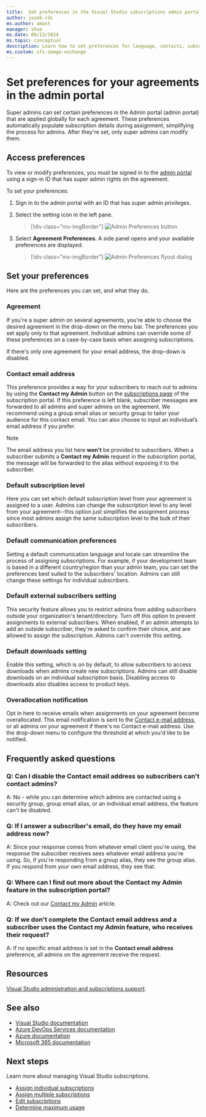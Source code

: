 ```yaml
---
title:  Set preferences in the Visual Studio subscriptions admin portal
author: joseb-rdc
ms.author: amast
manager: shve
ms.date: 09/13/2024
ms.topic: conceptual
description: Learn how to set preferences for language, contacts, subscription level, and others in the admin portal.
ms.custom: sfi-image-nochange
---
```


# Set preferences for your agreements in the admin portal

Super admins can set certain preferences in the Admin portal (admin portal) that are applied globally for each agreement. These preferences automatically populate subscription details during assignment, simplifying the process for admins. After they're set, only super admins can modify them. 

## Access preferences

To view or modify preferences, you must be signed in to the [admin portal](https://manage.visualstudio.com) using a sign-in ID that has super admin rights on the agreement. 

To set your preferences:
1. Sign in to the admin portal with an ID that has super admin privileges.
2. Select the setting icon in the left pane.
   > [!div class="mx-imgBorder"]
   > ![Admin Preferences button](_img/admin-preferences/admin-preferences-button.png "Screenshot of the Manage subscribers page. The settings icon is highlighted.")

3. Select **Agreement Preferences**.
A side panel opens and your available preferences are displayed. 

   > [!div class="mx-imgBorder"]
   > ![Admin Preferences flyout dialog](_img/admin-preferences/admin-preferences-flyout-2.png "Screenshot of the agreement preferences dialog. The overallocation email notification is selected.")

## Set your preferences

Here are the preferences you can set, and what they do. 

### Agreement

If you're a super admin on several agreements, you're able to choose the desired agreement in the drop-down on the menu bar. The preferences you set apply only to that agreement. Individual admins can override some of these preferences on a case-by-case basis when assigning subscriptions. 

If there's only one agreement for your email address, the drop-down is disabled. 

### Contact email address

This preference provides a way for your subscribers to reach out to admins by using the **Contact my Admin** button on the [subscriptions page](https://my.visualstudio.com/subscriptions) of the subscription portal. If this preference is left blank, subscriber messages are forwarded to all admins and super admins on the agreement. We recommend using a group email alias or security group to tailor your audience for this contact email. You can also choose to input an individual’s email address if you prefer.

> [!NOTE]
> The email address you list here **won't** be provided to subscribers. When a subscriber submits a **Contact my Admin** request in the subscription portal, the message will be forwarded to the alias without exposing it to the subscriber. 

### Default subscription level

Here you can set which default subscription level from your agreement is assigned to a user. Admins can change the subscription level to any level from your agreement--this option just simplifies the assignment process since most admins assign the same subscription level to the bulk of their subscribers. 

### Default communication preferences

Setting a default communication language and locale can streamline the process of assigning subscriptions. For example, if your development team is based in a different country/region than your admin team, you can set the preferences best suited to the subscribers' location. Admins can still change these settings for individual subscribers. 

### Default external subscribers setting

This security feature allows you to restrict admins from adding subscribers outside your organization's tenant/directory. Turn off this option to prevent assignments to external subscribers. When enabled, if an admin attempts to add an outside subscriber, they're asked to confirm their choice, and are allowed to assign the subscription. Admins can't override this setting. 

### Default downloads setting

Enable this setting, which is on by default, to allow subscribers to access downloads when admins create new subscriptions. Admins can still disable downloads on an individual subscription basis. Disabling access to downloads also disables access to product keys. 

### Overallocation notification 

Opt in here to receive emails when assignments on your agreement become overallocated. This email notification is sent to the [Contact e-mail address](admin-preferences.md#contact-email-address), or all admins on your agreement if there's no Contact e-mail address. Use the drop-down menu to configure the threshold at which you'd like to be notified. 

 
## Frequently asked questions

### Q:  Can I disable the **Contact email address** so subscribers can't contact admins?

A:  No - while you can determine which admins are contacted using a security group, group email alias, or an individual email address, the feature can't be disabled.

### Q: If I answer a subscriber's email, do they have my email address now?

A:  Since your response comes from whatever email client you're using, the response the subscriber receives sees whatever email address you're using. So, if you're responding from a group alias, they see the group alias. If you respond from your own email address, they see that. 

### Q: Where can I find out more about the **Contact my Admin** feature in the subscription portal?

A:  Check out our [Contact my Admin](contact-my-admin.md) article. 

### Q: If we don't complete the **Contact email address** and a subscriber uses the **Contact my Admin** feature, who receives their request?

A:  If no specific email address is set in the **Contact email address** preference, all admins on the agreement receive the request. 

## Resources

[Visual Studio administration and subscriptions support](https://aka.ms/vsadminhelp).

## See also
+ [Visual Studio documentation](/visualstudio/)
+ [Azure DevOps Services documentation](/azure/devops/)
+ [Azure documentation](/azure/)
+ [Microsoft 365 documentation](/microsoft-365/)

## Next steps
Learn more about managing Visual Studio subscriptions.
+ [Assign individual subscriptions](assign-license.md)
+ [Assign multiple subscriptions](assign-license-bulk.md)
+ [Edit subscriptions](edit-license.md)
+ [Determine maximum usage](maximum-usage.md)
